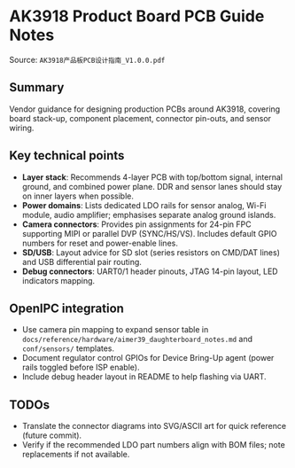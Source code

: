 # AK3918 Product Board PCB Guide Notes

Source: `AK3918产品板PCB设计指南_V1.0.0.pdf`

## Summary
Vendor guidance for designing production PCBs around AK3918, covering board stack-up, component placement, connector pin-outs, and sensor wiring.

## Key technical points
- **Layer stack**: Recommends 4-layer PCB with top/bottom signal, internal ground, and combined power plane. DDR and sensor lanes should stay on inner layers when possible.
- **Power domains**: Lists dedicated LDO rails for sensor analog, Wi-Fi module, audio amplifier; emphasises separate analog ground islands.
- **Camera connectors**: Provides pin assignments for 24-pin FPC supporting MIPI or parallel DVP (SYNC/HS/VS). Includes default GPIO numbers for reset and power-enable lines.
- **SD/USB**: Layout advice for SD slot (series resistors on CMD/DAT lines) and USB differential pair routing.
- **Debug connectors**: UART0/1 header pinouts, JTAG 14-pin layout, LED indicators mapping.

## OpenIPC integration
- Use camera pin mapping to expand sensor table in `docs/reference/hardware/aimer39_daughterboard_notes.md` and `conf/sensors/` templates.
- Document regulator control GPIOs for Device Bring-Up agent (power rails toggled before ISP enable).
- Include debug header layout in README to help flashing via UART.

## TODOs
- Translate the connector diagrams into SVG/ASCII art for quick reference (future commit).
- Verify if the recommended LDO part numbers align with BOM files; note replacements if not available.
